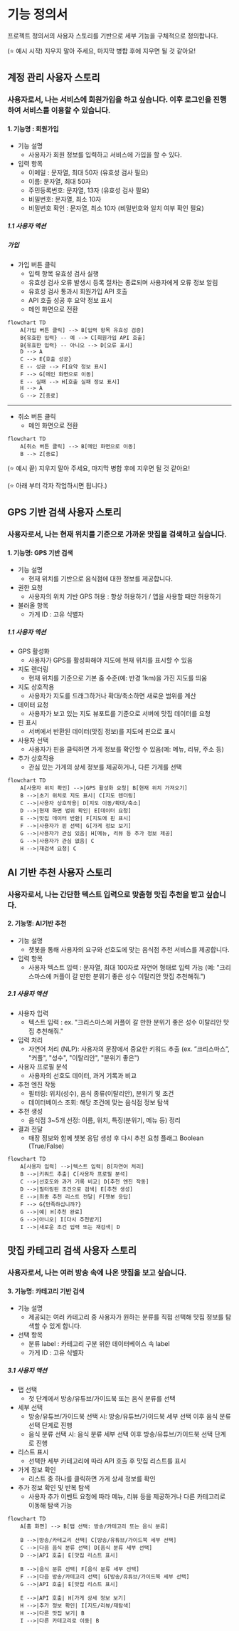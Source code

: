 # 기능 정의서

프로젝트 정의서의 사용자 스토리를 기반으로 세부 기능을 구체적으로 정의합니다.

(⭐️ 예시 시작) 지우지 말아 주세요, 마지막 병합 후에 지우면 될 것 같아요!

## 계정 관리 사용자 스토리

### 사용자로서, 나는 서비스에 회원가입을 하고 싶습니다. 이후 로그인을 진행하여 서비스를 이용할 수 있습니다.

#### 1. 기능명 : 회원가입

- 기능 설명
  - 사용자가 회원 정보를 입력하고 서비스에 가입을 할 수 있다.
- 입력 항목
  - 이메일 : 문자열, 최대 50자 (유효성 검사 필요)
  - 이름: 문자열, 최대 50자
  - 주민등록번호: 문자열, 13자 (유효성 검사 필요)
  - 비밀번호: 문자열, 최소 10자
  - 비밀번호 확인 : 문자열, 최소 10자 (비밀번호와 일치 여부 확인 필요)

##### 1.1 사용자 액션

##### 가입

- 가입 버튼 클릭
  - 입력 항목 유효성 검사 실행
  - 유효성 검사 오류 발생시 등록 절차는 종료되며 사용자에게 오류 정보 알림
  - 유효성 검사 통과시 회원가입 API 호출
  - API 호출 성공 후 요약 정보 표시
  - 메인 화면으로 전환

```mermaid
flowchart TD
    A[가입 버튼 클릭] --> B[입력 항목 유효성 검증]
    B{유효한 입력} -- 예 --> C[회원가입 API 호출]
    B{유효한 입력} -- 아니오 --> D[오류 표시]
    D --> A
    C --> E{호출 성공}
    E -- 성공 --> F[요약 정보 표시]
    F --> G[메인 화면으로 이동]
    E -- 실패 --> H[호출 실패 정보 표시]
    H --> A
    G --> Z[종료]
```

---

- 취소 버튼 클릭
  - 메인 화면으로 전환

```mermaid
flowchart TD
    A[취소 버튼 클릭] --> B[메인 화면으로 이동]
    B --> Z[종료]
```

(⭐️ 예시 끝) 지우지 말아 주세요, 마지막 병합 후에 지우면 될 것 같아요!

(⭐️ 아래 부터 각자 작업하시면 됩니다.)

## GPS 기반 검색 사용자 스토리

### 사용자로서, 나는 현재 위치를 기준으로 가까운 맛집을 검색하고 싶습니다.

#### 1. 기능명: GPS 기반 검색

- 기능 설명
  - 현재 위치를 기반으로 음식점에 대한 정보를 제공합니다.
- 권한 요청
  - 사용자의 위치 기반 GPS 허용 : 항상 허용하기 / 앱을 사용할 때만 허용하기
- 불러올 항목
  - 가게 ID : 고유 식별자

##### 1.1 사용자 액션

- GPS 활성화
  - 사용자가 GPS를 활성화해야 지도에 현재 위치를 표시할 수 있음
- 지도 렌더링
  - 현재 위치를 기준으로 기본 줌 수준(예: 반경 1km)을 가진 지도를 띄움
- 지도 상호작용
  - 사용자가 지도를 드래그하거나 확대/축소하면 새로운 범위를 계산
- 데이터 요청
  - 사용자가 보고 있는 지도 뷰포트를 기준으로 서버에 맛집 데이터를 요청
- 핀 표시
  - 서버에서 반환된 데이터(맛집 정보)를 지도에 핀으로 표시
- 사용자 선택
  - 사용자가 핀을 클릭하면 가게 정보를 확인할 수 있음(예: 메뉴, 리뷰, 주소 등)
- 추가 상호작용
  - 관심 있는 가게의 상세 정보를 제공하거나, 다른 가게를 선택

```mermaid
flowchart TD
    A[사용자 위치 확인] -->|GPS 활성화 요청| B[현재 위치 가져오기]
    B -->|초기 위치로 지도 표시| C[지도 렌더링]
    C -->|사용자 상호작용| D[지도 이동/확대/축소]
    D -->|현재 화면 범위 확인| E[데이터 요청]
    E -->|맛집 데이터 반환| F[지도에 핀 표시]
    F -->|사용자가 핀 선택| G[가게 정보 보기]
    G -->|사용자가 관심 있음| H[메뉴, 리뷰 등 추가 정보 제공]
    G -->|사용자가 관심 없음| C
    H -->|재검색 요청| C
```

## AI 기반 추천 사용자 스토리

### 사용자로서, 나는 간단한 텍스트 입력으로 맞춤형 맛집 추천을 받고 싶습니다.

#### 2. 기능명: AI기반 추천

- 기능 설명
  - 챗봇을 통해 사용자의 요구와 선호도에 맞는 음식점 추천 서비스를 제공합니다.
- 입력 항목
  - 사용자 텍스트 입력 : 문자열, 최대 100자로 자연어 형태로 입력 가능 (예: "크리스마스에 커플이 갈 만한 분위기 좋은 성수 이탈리안 맛집 추천해줘.")

##### 2.1 사용자 액션

- 사용자 입력
  - 텍스트 입력 : ex. "크리스마스에 커플이 갈 만한 분위기 좋은 성수 이탈리안 맛집 추천해줘."
- 입력 처리
  - 자연어 처리 (NLP): 사용자의 문장에서 중요한 키워드 추출 (ex. ”크리스마스”, "커플", "성수", "이탈리안", "분위기 좋은")
- 사용자 프로필 분석
  - 사용자의 선호도 데이터, 과거 기록과 비교
- 추천 엔진 작동
  - 필터링: 위치(성수), 음식 종류(이탈리안), 분위기 및 조건
  - 데이터베이스 조회: 해당 조건에 맞는 음식점 정보 탐색
- 추천 생성
  - 음식점 3~5개 선정: 이름, 위치, 특징(분위기, 메뉴 등) 정리
- 결과 전달
  - 매장 정보와 함께 챗봇 응답 생성 후 다시 추천 요청 플래그 Boolean (True/False)

```mermaid
flowchart TD
    A[사용자 입력] -->|텍스트 입력| B[자연어 처리]
    B -->|키워드 추출| C[사용자 프로필 분석]
    C -->|선호도와 과거 기록 비교| D[추천 엔진 작동]
    D -->|필터링된 조건으로 검색| E[추천 생성]
    E -->|최종 추천 리스트 전달| F[챗봇 응답]
    F --> G{만족하십니까?}
    G -->|예| H[추천 완료]
    G -->|아니오| I[다시 추천받기]
    I -->|새로운 조건 입력 또는 재검색| D
```

## 맛집 카테고리 검색 사용자 스토리

### 사용자로서, 나는 여러 방송 속에 나온 맛집을 보고 싶습니다.

#### 3. 기능명: 카테고리 기반 검색

- 기능 설명
  - 제공되는 여러 카테고리 중 사용자가 원하는 분류를 직접 선택해 맛집 정보를 탐색할 수 있게 합니다.
- 선택 항목
  - 분류 label : 카테고리 구분 위한 데이터베이스 속 label
  - 가게 ID : 고유 식별자

##### 3.1 사용자 액션

- 탭 선택
  - 첫 단계에서 방송/유튜브/가이드북 또는 음식 분류를 선택
- 세부 선택
  - 방송/유튜브/가이드북 선택 시: 방송/유튜브/가이드북 세부 선택 이후 음식 분류 선택 단계로 진행
  - 음식 분류 선택 시: 음식 분류 세부 선택 이후 방송/유튜브/가이드북 선택 단계로 진행
- 리스트 표시
  - 선택한 세부 카테고리에 따라 API 호출 후 맛집 리스트를 표시
- 가게 정보 확인
  - 리스트 중 하나를 클릭하면 가게 상세 정보를 확인
- 추가 정보 확인 및 반복 탐색
  - 사용자 추가 이벤트 요청에 따라 메뉴, 리뷰 등을 제공하거나 다른 카테고리로 이동해 탐색 가능

```mermaid
flowchart TD
    A[홈 화면] --> B[탭 선택: 방송/카테고리 또는 음식 분류]

    B -->|방송/카테고리 선택| C[방송/유튜브/가이드북 세부 선택]
    C -->|다음 음식 분류 선택| D[음식 분류 세부 선택]
    D -->|API 호출| E[맛집 리스트 표시]

    B -->|음식 분류 선택| F[음식 분류 세부 선택]
    F -->|다음 방송/카테고리 선택| G[방송/유튜브/가이드북 세부 선택]
    G -->|API 호출| E[맛집 리스트 표시]

    E -->|API 호출| H[가게 상세 정보 보기]
    H -->|추가 정보 확인| I[지도/리뷰/재탐색]
    H -->|다른 맛집 보기| B
    I -->|다른 카테고리로 이동| B
```
